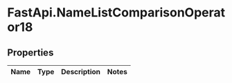 # FastApi.NameListComparisonOperator18

## Properties
Name | Type | Description | Notes
------------ | ------------- | ------------- | -------------
